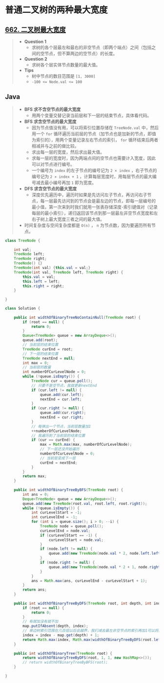 # 普通二叉树的两种最大宽度

## [662. 二叉树最大宽度](https://leetcode.cn/problems/maximum-width-of-binary-tree/)

> - **Question 1**
>   - 求树的各个层最左和最右的非空节点（即两个端点）之间（包括之间的空节点，但不算两边的空节点）的长度。
> - **Question 2**
>   - 求树各个层实体节点数量的最大值。
> - **Tips**
>   - 树中节点的数目范围是 `[1, 3000]`
>   - `-100 <= Node.val <= 100`

## Java

> - **BFS 求不含空节点的最大宽度**
>   - 用两个变量交替记录当前层和下一层的结束节点，具体看代码。
> - **BFS 求含空节点的最大宽度**
>   - 因为节点值没有用，可以将索引位置存储在 `TreeNode.val` 中，然后用一个 `for` 循环遍历当前层的节点（加节点也是加新的节点，即值为索引的），用两个变量记录左右节点的索引， `for` 循环结束后两者相减并与之前的做比较。
>   - 求出每一层的宽度，然后求出最大值。
>   - 求每一层的宽度时，因为两端点间的空节点也需要计入宽度，因此可以对节点进行编号。
>   - 一个编号为 `index` 的左子节点的编号记为 `2 × index` ，右子节点的编号记为 `2 × index + 1` ，计算每层宽度时，用每层节点的最大编号减去最小编号再加 `1` 即为宽度。
> - **DFS 求含空节点的最大宽度**
>   - 深度优先遍历中，遍历时如果是先访问左子节点，再访问右子节点，每一层最先访问到的节点会是最左边的节点，即每一层编号的最小值，第一次来到时我们就用一张表存储深度-索引键值对（记录每层的最小索引），递归返回该节点到那一层最左非空节点宽度和左右子树上最大宽度三者之间的最大值。
> - 时间复杂度与空间复杂度都是 `O(n)` ， `n` 为节点数，因为要遍历所有节点。

```java
class TreeNode {
    
    int val;
    TreeNode left;
    TreeNode right;
    TreeNode() {}
    TreeNode(int val) {this.val = val;}
    TreeNode(int val, TreeNode left, TreeNode right) {
        this.val = val;
        this.left = left;
        this.right = right;
    }
    
}

class Solution {
    
    public int widthOfBinaryTreeNoContainNull(TreeNode root) {
        if (root == null) {
            return 0;
        }
        Queue<TreeNode> queue = new ArrayDeque<>();
        queue.add(root);
        // 当前层的结束位置
        TreeNode curEnd = root;
        // 下一层的结束位置
        TreeNode nextEnd = null;
        int max = 0;
        // 当前层的数量
        int numberOfCurLevelNode = 0;
        while (!queue.isEmpty()) {
            TreeNode cur = queue.poll();
            // 只要不是空节点，我就更新nextEnd
            if (cur.left != null) {
                queue.add(cur.left);
                nextEnd = cur.left;
            }
            if (cur.right != null) {
                queue.add(cur.right);
                nextEnd = cur.right;
            }
            // 每弹出一个节点，当前层数量加1
            ++numberOfCurLevelNode;
            // 我遍历到了当前层的结束位置
            if (cur == curEnd) {
                max = Math.max(max, numberOfCurLevelNode);
                // 下一层还没开始遍历
                numberOfCurLevelNode = 0;
                // 当前层变成下一层
                curEnd = nextEnd;
            }
        }
        return max;
    }
    
    public int widthOfBinaryTreeByBFS(TreeNode root) {
        int ans = 0;
        Deque<TreeNode> queue = new ArrayDeque<>();
        queue.add(new TreeNode(root.val, root.left, root.right));
        while (!queue.isEmpty()) {
            int curLevelStart = -1;
            int curLevelEnd = -1;
            for (int i = queue.size(); i > 0; --i) {
                TreeNode node = queue.poll();
                curLevelEnd = node.val;
                if (curLevelStart == -1) {
                    curLevelStart = node.val;
                }
                if (node.left != null) {
                    queue.add(new TreeNode(node.val * 2, node.left.left, node.left.right));
                }
                if (node.right != null) {
                    queue.add(new TreeNode(node.val * 2 + 1, node.right.left, node.right.right));
                }
            }
            ans = Math.max(ans, curLevelEnd - curLevelStart + 1);
        }
        return ans;
    }
    
    public int widthOfBinaryTreeByDFS(TreeNode root, int depth, int index, HashMap<Integer, Integer> map) {
        if (root == null) {
            return 0;
        }
        // 有就加没有就不加
        map.putIfAbsent(depth, index);
        // 单边树索引范围在几百层以后会越界，我们减去最左非空节点的索引再加1可以将同一层的索引映射到从1开始
        index = index - map.get(depth) + 1;
        return Math.max(index, Math.max(widthOfBinaryTreeByDFS(root.left, depth + 1, index * 2, map), widthOfBinaryTreeByDFS(root.right, depth + 1, index * 2 + 1, map)));
    }
    
    public int widthOfBinaryTree(TreeNode root) {
        return widthOfBinaryTreeByDFS(root, 1, 1, new HashMap<>());
        // return widthOfBinaryTreeByBFS(root);
    }
    
}
```
